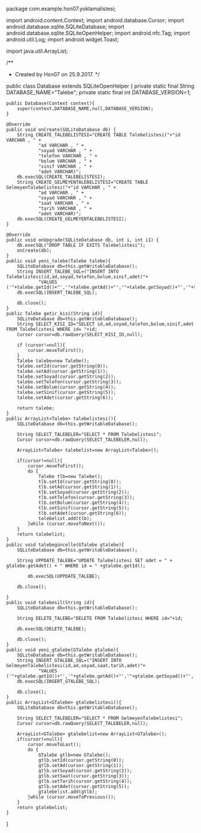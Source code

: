 package com.example.hsn07.yoklamalistesi;

import android.content.Context;
import android.database.Cursor;
import android.database.sqlite.SQLiteDatabase;
import android.database.sqlite.SQLiteOpenHelper;
import android.nfc.Tag;
import android.util.Log;
import android.widget.Toast;

import java.util.ArrayList;

/**
 * Created by Hsn07 on 25.9.2017.
 */

public class Database extends SQLiteOpenHelper {
    private static final String DATABASE_NAME="Talebe";
    private static final int DATABASE_VERSION=1;

    public Database(Context context){
        super(context,DATABASE_NAME,null,DATABASE_VERSION);
    }

    @Override
    public void onCreate(SQLiteDatabase db) {
        String CREATE_TALEBELISTESI="CREATE TABLE Talebelistesi("+"id VARCHAR , " +
                "ad VARCHAR , " +
                "soyad VARCHAR , " +
                "telefon VARCHAR , " +
                "bolum VARCHAR , " +
                "sinif VARCHAR , " +
                "adet VARCHAR)";
        db.execSQL(CREATE_TALEBELISTESI);
        String CREATE_GELMEYENTALEBELISTESI="CREATE TABLE GelmeyenTalebelistesi("+"id VARCHAR , " +
                "ad VARCHAR , " +
                "soyad VARCHAR , " +
                "saat VARCHAR , " +
                "tarih VARCHAR , " +
                "adet VARCHAR)";
        db.execSQL(CREATE_GELMEYENTALEBELISTESI);
    }

    @Override
    public void onUpgrade(SQLiteDatabase db, int i, int i1) {
        db.execSQL("DROP TABLE IF EXITS Talebelistesi");
        onCreate(db);
    }
    public void yeni_talebe(Talebe talebe){
        SQLiteDatabase db=this.getWritableDatabase();
        String INSERT_TALEBE_SQL=("INSERT INTO Talebelistesi(id,ad,soyad,telefon,bolum,sinif,adet)"+
                "VALUES ('"+talebe.getId()+"','"+talebe.getAd()+"','"+talebe.getSoyad()+"','"+talebe.getTelefon()+"','"+talebe.getBolum()+"','"+talebe.getSinif()+"','"+0+"')");
        db.execSQL(INSERT_TALEBE_SQL);

        db.close();
    }
    public Talebe getir_kisi(String id){
        SQLiteDatabase db=this.getWritableDatabase();
        String SELECT_KISI_ID="SELECT id,ad,soyad,telefon,bolum,sinif,adet FROM Talebelistesi WHERE id= "+id;
        Cursor cursor=db.rawQuery(SELECT_KISI_ID,null);

        if (cursor!=null){
            cursor.moveToFirst();
        }
        Talebe talebe=new Talebe();
        talebe.setId(cursor.getString(0));
        talebe.setAd(cursor.getString(1));
        talebe.setSoyad(cursor.getString(2));
        talebe.setTelefon(cursor.getString(3));
        talebe.setBolum(cursor.getString(4));
        talebe.setSinif(cursor.getString(5));
        talebe.setAdet(cursor.getString(6));

        return talebe;
    }
    public ArrayList<Talebe> talebelistesi(){
        SQLiteDatabase db=this.getWritableDatabase();

        String SELECT_TALEBELER="SELECT * FROM Talebelistesi";
        Cursor cursor=db.rawQuery(SELECT_TALEBELER,null);

        ArrayList<Talebe> talebelist=new ArrayList<Talebe>();

        if(cursor!=null){
            cursor.moveToFirst();
            do {
                Talebe tlb=new Talebe();
                tlb.setId(cursor.getString(0));
                tlb.setAd(cursor.getString(1));
                tlb.setSoyad(cursor.getString(2));
                tlb.setTelefon(cursor.getString(3));
                tlb.setBolum(cursor.getString(4));
                tlb.setSinif(cursor.getString(5));
                tlb.setAdet(cursor.getString(6));
                talebelist.add(tlb);
            }while (cursor.moveToNext());
        }
        return talebelist;
    }
    public void talebegüncelle(GTalebe gtalebe){
        SQLiteDatabase db=this.getWritableDatabase();

        String UPPDATE_TALEBE="UPDATE Talebelistesi SET adet = " + gtalebe.getAdet() + " WHERE id = " +gtalebe.getId();

            db.execSQL(UPPDATE_TALEBE);

        db.close();

    }
    public void talebesil(String id){
        SQLiteDatabase db=this.getWritableDatabase();

        String DELETE_TALEBE="DELETE FROM Talebelistesi WHERE id="+id;

        db.execSQL(DELETE_TALEBE);

        db.close();
    }
    public void yeni_gtalebe(GTalebe gtalebe){
        SQLiteDatabase db=this.getWritableDatabase();
        String INSERT_GTALEBE_SQL=("INSERT INTO GelmeyenTalebelistesi(id,ad,soyad,saat,tarih,adet)"+
                "VALUES ('"+gtalebe.getId()+"','"+gtalebe.getAd()+"','"+gtalebe.getSoyad()+"','"+gtalebe.getSaat()+"','"+gtalebe.getTarih()+"','"+gtalebe.getAdet()+"')");
        db.execSQL(INSERT_GTALEBE_SQL);

        db.close();
    }
    public ArrayList<GTalebe> gtalebelistesi(){
        SQLiteDatabase db=this.getWritableDatabase();

        String SELECT_TALEBELER="SELECT * FROM GelmeyenTalebelistesi";
        Cursor cursor=db.rawQuery(SELECT_TALEBELER,null);

        ArrayList<GTalebe> gtalebelist=new ArrayList<GTalebe>();
        if(cursor!=null){
            cursor.moveToLast();
            do {
                GTalebe gtlb=new GTalebe();
                gtlb.setId(cursor.getString(0));
                gtlb.setAd(cursor.getString(1));
                gtlb.setSoyad(cursor.getString(2));
                gtlb.setSaat(cursor.getString(3));
                gtlb.setTarih(cursor.getString(4));
                gtlb.setAdet(cursor.getString(5));
                gtalebelist.add(gtlb);
            }while (cursor.moveToPrevious());
        }
        return gtalebelist;
    }
}
